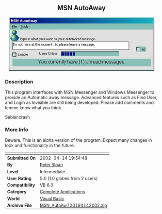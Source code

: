 ﻿<div align="center">

## MSN AutoAway

<img src="PIC2002414211535314.jpg">
</div>

### Description

This program interfaces with MSN Messenger and Windows Messenger to provide an Automatic away message. Advanced features such as Find User, and Login as Invisible are still being developed. Please add comments and lemme know what you think.

Sabiancrash
 
### More Info
 
Beware. This is an alpha version of the program. Expect many changes in look and functionality in the future.


<span>             |<span>
---                |---
**Submitted On**   |2002-04-14 19:54:48
**By**             |[Peter Sloan](https://github.com/Planet-Source-Code/PSCIndex/blob/master/ByAuthor/peter-sloan.md)
**Level**          |Intermediate
**User Rating**    |5.0 (10 globes from 2 users)
**Compatibility**  |VB 6\.0
**Category**       |[Complete Applications](https://github.com/Planet-Source-Code/PSCIndex/blob/master/ByCategory/complete-applications__1-27.md)
**World**          |[Visual Basic](https://github.com/Planet-Source-Code/PSCIndex/blob/master/ByWorld/visual-basic.md)
**Archive File**   |[MSN\_AutoAw720194142002\.zip](https://github.com/Planet-Source-Code/peter-sloan-msn-autoaway__1-33817/archive/master.zip)








